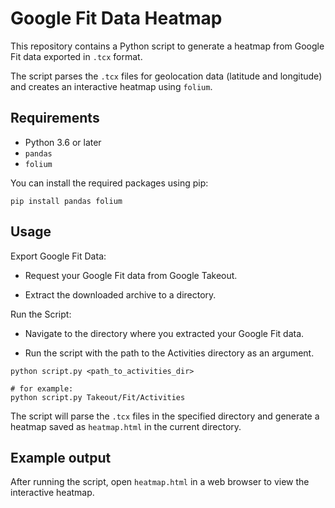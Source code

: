 # Google Fit Data Heatmap

This repository contains a Python script to generate a heatmap from Google Fit data exported in `.tcx` format.

The script parses the `.tcx` files for geolocation data (latitude and longitude) and creates an interactive heatmap using `folium`.

## Requirements

- Python 3.6 or later
- `pandas`
- `folium`

You can install the required packages using pip:

```
pip install pandas folium
```

## Usage

Export Google Fit Data:

- Request your Google Fit data from Google Takeout.

- Extract the downloaded archive to a directory.

Run the Script:

- Navigate to the directory where you extracted your Google Fit data.

- Run the script with the path to the Activities directory as an argument.

```
python script.py <path_to_activities_dir>

# for example:
python script.py Takeout/Fit/Activities
```

The script will parse the `.tcx` files in the specified directory and generate a heatmap saved as `heatmap.html` in the current directory.

## Example output

After running the script, open `heatmap.html` in a web browser to view the interactive heatmap.
